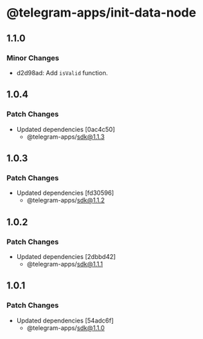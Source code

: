 # @telegram-apps/init-data-node

## 1.1.0

### Minor Changes

- d2d98ad: Add `isValid` function.

## 1.0.4

### Patch Changes

- Updated dependencies [0ac4c50]
  - @telegram-apps/sdk@1.1.3

## 1.0.3

### Patch Changes

- Updated dependencies [fd30596]
  - @telegram-apps/sdk@1.1.2

## 1.0.2

### Patch Changes

- Updated dependencies [2dbbd42]
  - @telegram-apps/sdk@1.1.1

## 1.0.1

### Patch Changes

- Updated dependencies [54adc6f]
  - @telegram-apps/sdk@1.1.0
